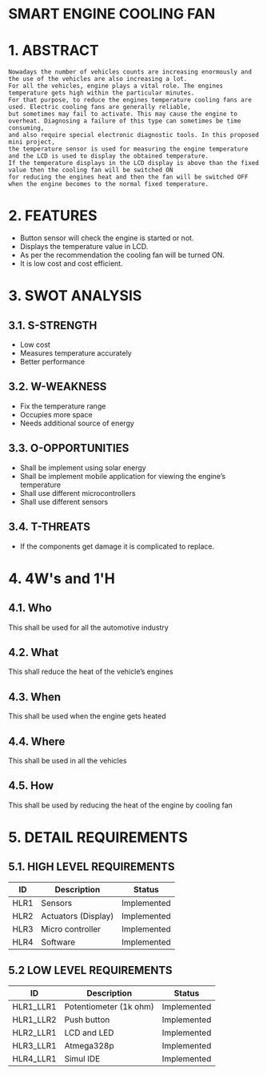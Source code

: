 #                                                                       SMART ENGINE COOLING FAN
# 1. ABSTRACT
	Nowadays the number of vehicles counts are increasing enormously and the use of the vehicles are also increasing a lot.
	For all the vehicles, engine plays a vital role. The engines temperature gets high within the particular minutes.
	For that purpose, to reduce the engines temperature cooling fans are used. Electric cooling fans are generally reliable,
	but sometimes may fail to activate. This may cause the engine to overheat. Diagnosing a failure of this type can sometimes be time consuming,
	and also require special electronic diagnostic tools. In this proposed mini project,
	the temperature sensor is used for measuring the engine temperature and the LCD is used to display the obtained temperature.
	If the temperature displays in the LCD display is above than the fixed value then the cooling fan will be switched ON 
	for reducing the engines heat and then the fan will be switched OFF when the engine becomes to the normal fixed temperature.

# 2. FEATURES
  * Button sensor will check the engine is started or not.
  * Displays the temperature value in LCD.
  * As per the recommendation the cooling fan will be turned ON.
  * It is low cost and cost efficient.

# 3. SWOT ANALYSIS
## 3.1. S-STRENGTH
  * Low cost
  * Measures temperature accurately
  * Better performance

## 3.2. W-WEAKNESS
  * Fix the temperature range
  * Occupies more space
  * Needs additional source of energy

## 3.3. O-OPPORTUNITIES
  * Shall be implement using solar energy
  * Shall be implement mobile application for viewing the engine’s temperature
  * Shall use different microcontrollers
  * Shall use different sensors

## 3.4. T-THREATS
  * If the components get damage it is complicated to replace.

# 4. 4W's and 1'H
## 4.1. Who
This shall be used for all the automotive industry

## 4.2. What
This shall reduce the heat of the vehicle’s engines

## 4.3. When
This shall be used when the engine gets heated 

## 4.4. Where
This shall be used in all the vehicles

## 4.5. How
This shall be used by reducing the heat of the engine by cooling fan

# 5. DETAIL REQUIREMENTS
## 5.1. HIGH LEVEL REQUIREMENTS
|  ID | Description  | Status  |
|---|---|---|
| HLR1 | Sensors | Implemented |
| HLR2 | Actuators (Display) |	Implemented |
| HLR3 | Micro controller | Implemented |
| HLR4 | Software | Implemented  |

## 5.2 LOW LEVEL REQUIREMENTS
|  ID | Description  | Status  |
|---|---|---|
| HLR1_LLR1 | Potentiometer (1k ohm) |	Implemented |
| HLR1_LLR2 | Push button | Implemented |
| HLR2_LLR1 | LCD and LED | Implemented |
| HLR3_LLR1 | Atmega328p | Implemented |
| HLR4_LLR1 | Simul IDE | Implemented |







